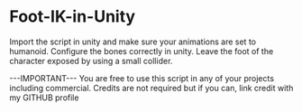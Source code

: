 # Foot-IK-in-Unity
Import the script in unity and make sure your animations are set to humanoid.
Configure the bones correctly in unity.
Leave the foot of the character exposed by using a small collider.

---IMPORTANT---
You are free to use this script in any of your projects including commercial.
Credits are not required but if you can, link credit with my GITHUB profile 
